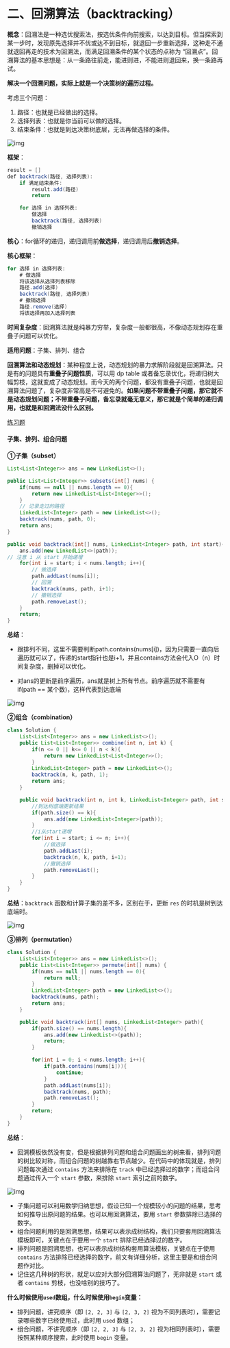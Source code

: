 # 二、回溯算法（backtracking）

**概念**：回溯法是一种选优搜索法，按选优条件向前搜索，以达到目标。但当探索到某一步时，发现原先选择并不优或达不到目标，就退回一步重新选择，这种走不通就退回再走的技术为回溯法，而满足回溯条件的某个状态的点称为 “回溯点”。回溯算法的基本思想是：从一条路往前走，能进则进，不能进则退回来，换一条路再试。



**解决一个回溯问题，实际上就是一个决策树的遍历过程。**

考虑三个问题：

1. 路径：也就是已经做出的选择。
2. 选择列表：也就是你当前可以做的选择。
3. 结束条件：也就是到达决策树底层，无法再做选择的条件。

![img](https://gblobscdn.gitbook.com/assets%2F-LrtQOWSnDdXhp3kYN4k%2Fsync%2F727ed1ecd086bf28e5c0a22ddd20246839cd34ba.jpg?alt=media)

**框架**：

```java
result = []
def backtrack(路径, 选择列表):
    if 满足结束条件:
        result.add(路径)
        return

    for 选择 in 选择列表:
        做选择
        backtrack(路径, 选择列表)
        撤销选择
```

**核心**：for循环的递归，递归调用前**做选择**，递归调用后**撤销选择**。

**核心框架**：

```java
for 选择 in 选择列表:
    # 做选择
    将该选择从选择列表移除
    路径.add(选择)
    backtrack(路径, 选择列表)
    # 撤销选择
    路径.remove(选择)
    将该选择再加入选择列表
```

**时间复杂度**：回溯算法就是纯暴力穷举，复杂度一般都很高，不像动态规划存在重叠子问题可以优化。

**适用问题**：子集、排列、组合

**回溯算法和动态规划**：某种程度上说，动态规划的暴力求解阶段就是回溯算法。只是有的问题具有**重叠子问题性质**，可以用 dp table 或者备忘录优化，将递归树大幅剪枝，这就变成了动态规划。而今天的两个问题，都没有重叠子问题，也就是回溯算法问题了，复杂度非常高是不可避免的。**如果问题不带重叠子问题，那它就不是动态规划问题；不带重叠子问题，备忘录就毫无意义，那它就是个简单的递归调用，也就是和回溯法没什么区别。**

[练习题](https://leetcode-cn.com/problems/permutations/solution/hui-su-suan-fa-python-dai-ma-java-dai-ma-by-liweiw/)



#### 子集、排列、组合问题

**①子集（subset）**

```java
List<List<Integer>> ans = new LinkedList<>();

public List<List<Integer>> subsets(int[] nums) {
    if(nums == null || nums.length == 0){
    	return new LinkedList<List<Integer>>();
	}
    // 记录走过的路径
	LinkedList<Integer> path = new LinkedList<>();
	backtrack(nums, path, 0);
	return ans;
}

public void backtrack(int[] nums, LinkedList<Integer> path, int start){
	ans.add(new LinkedList<>(path));
// 注意 i 从 start 开始递增
	for(int i = start; i < nums.length; i++){
        // 做选择
		path.addLast(nums[i]);
        // 回溯
		backtrack(nums, path, i+1);
        // 撤销选择
		path.removeLast();
	}
    return;
}
```

**总结**：

- 跟排列不同，这里不需要判断path.contains(nums[i])，因为只需要一直向后遍历就可以了，传递的start指针也是i+1，并且contains方法会代入O（n）时间复杂度，删掉可以优化。

- 对ans的更新是前序遍历，ans就是树上所有节点。前序遍历就不需要有if(path == 某个数)，这样代表到达底端

![img](https://raw.githubusercontent.com/labuladong/fucking-algorithm/master/pictures/%E5%AD%90%E9%9B%86/1.jpg)



**②组合（combination）**

```java
class Solution {
    List<List<Integer>> ans = new LinkedList<>();
    public List<List<Integer>> combine(int n, int k) {
        if(n <= 0 || k<= 0 || n < k){
            return new LinkedList<List<Integer>>();
        }
        LinkedList<Integer> path = new LinkedList<>();
        backtrack(n, k, path, 1);
        return ans;
    }

    public void backtrack(int n, int k, LinkedList<Integer> path, int start){
        //到达树底端更新结果
        if(path.size() == k){
            ans.add(new LinkedList<Integer>(path));
        }
		//i从start递增
        for(int i = start; i <= n; i++){
            //做选择
            path.addLast(i);
            backtrack(n, k, path, i+1);
            //撤销选择
            path.removeLast();
        }
    }
}
```

**总结**：`backtrack` 函数和计算子集的差不多，区别在于，更新 `res` 的时机是树到达底端时。

![img](https://raw.githubusercontent.com/labuladong/fucking-algorithm/master/pictures/%E5%AD%90%E9%9B%86/2.jpg)



**③排列（permutation）**

```java
class Solution {
    List<List<Integer>> ans = new LinkedList<>();
    public List<List<Integer>> permute(int[] nums) {
        if(nums == null || nums.length == 0){
            return null;
        }
        LinkedList<Integer> path = new LinkedList<>();
        backtrack(nums, path);
        return ans;
    }

    public void backtrack(int[] nums, LinkedList<Integer> path){
        if(path.size() == nums.length){
            ans.add(new LinkedList<>(path));
            return;
        }

        for(int i = 0; i < nums.length; i++){
            if(path.contains(nums[i])){
                continue;
            }
            path.addLast(nums[i]);
            backtrack(nums, path);
            path.removeLast();
        }
        return;
    }
}
```

**总结**：

- 回溯模板依然没有变，但是根据排列问题和组合问题画出的树来看，排列问题的树比较对称，而组合问题的树越靠右节点越少。在代码中的体现就是，排列问题每次通过 `contains` 方法来排除在 `track` 中已经选择过的数字；而组合问题通过传入一个 `start` 参数，来排除 `start` 索引之前的数字。

![img](https://github.com/labuladong/fucking-algorithm/raw/master/pictures/%E5%AD%90%E9%9B%86/3.jpg)

- 子集问题可以利用数学归纳思想，假设已知一个规模较小的问题的结果，思考如何推导出原问题的结果。也可以用回溯算法，要用 `start` 参数排除已选择的数字。
- 组合问题利用的是回溯思想，结果可以表示成树结构，我们只要套用回溯算法模板即可，关键点在于要用一个 `start` 排除已经选择过的数字。
- 排列问题是回溯思想，也可以表示成树结构套用算法模板，关键点在于使用 `contains` 方法排除已经选择的数字，前文有详细分析，这里主要是和组合问题作对比。
- 记住这几种树的形状，就足以应对大部分回溯算法问题了，无非就是 `start` 或者 `contains` 剪枝，也没啥别的技巧了。



**什么时候使用`used`数组，什么时候使用`begin`变量：**

- 排列问题，讲究顺序（即 `[2, 2, 3]` 与 `[2, 3, 2]` 视为不同列表时），需要记录哪些数字已经使用过，此时用 `used` 数组；
- 组合问题，不讲究顺序（即 `[2, 2, 3]` 与 `[2, 3, 2]` 视为相同列表时），需要按照某种顺序搜索，此时使用 `begin` 变量。